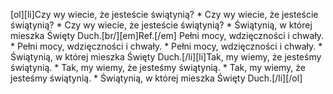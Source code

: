 [ol][li]Czy wy wiecie, że jesteście świątynią? * Czy wy wiecie, że jesteście świątynią? * Czy wy wiecie, że jesteście świątynią? * Świątynią, w której mieszka Święty Duch.[br/][em]Ref.[/em] Pełni mocy, wdzięczności i chwały. * Pełni mocy, wdzięczności i chwały. * Pełni mocy, wdzięczności i chwały. * Świątynią, w której mieszka Święty Duch.[/li][li]Tak, my wiemy, że jesteśmy świątynią. * Tak, my wiemy, że jesteśmy świątynią. * Tak, my wiemy, że jesteśmy świątynią. * Świątynią, w której mieszka Święty Duch.[/li][/ol]
